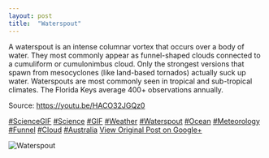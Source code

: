 ```yaml
---
layout: post
title:  "Waterspout"
---
```


A waterspout is an intense columnar vortex that occurs over a body of water. They most commonly appear as funnel-shaped clouds connected to a cumuliform or cumulonimbus cloud. Only the strongest versions that spawn from mesocyclones (like land-based tornados) actually suck up water. Waterspouts are most commonly seen in tropical and sub-tropical climates. The Florida Keys average 400+ observations annually.   
  
Source: <https://youtu.be/HACO32JGQz0>  
  
[#ScienceGIF](https://plus.google.com/s/%23ScienceGIF/posts) [#Science](https://plus.google.com/s/%23Science/posts) [#GIF](https://plus.google.com/s/%23GIF/posts) [#Weather](https://plus.google.com/s/%23Weather/posts) [#Waterspout](https://plus.google.com/s/%23Waterspout/posts) [#Ocean](https://plus.google.com/s/%23Ocean/posts) [#Meteorology](https://plus.google.com/s/%23Meteorology/posts) [#Funnel](https://plus.google.com/s/%23Funnel/posts) [#Cloud](https://plus.google.com/s/%23Cloud/posts) [#Australia](https://plus.google.com/s/%23Australia/posts)
[View Original Post on Google+](https://plus.google.com/+ColinSullender/posts/aSLcADHKoV7)

![Waterspout](https://i.imgur.com/1NyovoL.gif)
